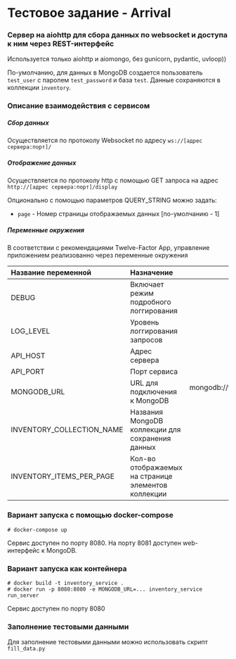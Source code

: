 # Тестовое задание - Arrival

### Сервер на aiohttp для сбора данных по websocket и доступа к ним через REST-интерфейс

Используется только aiohttp и aiomongo, без gunicorn, pydantic, uvloop))

По-умолчанию, для данных в MongoDB создается пользователь `test_user` c паролем `test_password` и база `test`. Данные сохраняются в коллекции `inventory`.

### Описание взаимодействия с сервисом

##### Сбор данных
Осуществляется по  протоколу Websocket по адресу ```ws://[адрес сервера:порт]/```

##### Отображение данных
Осуществляется по протоколу http с помощью GET запроса на адрес ```http://[адрес сервера:порт]/display```

Опционально с помощью параметров QUERY_STRING можно задать:
* ```page``` - Номер страницы отображаемых данных [по-умолчанию - 1]

##### Переменные окружения
В соответствии с рекомендациями Twelve-Factor App, управление приложением реализованно через переменные окружения

|    Название переменной     |                                      Назначение                                        |                           Значение по-умолчанию                    |
|:---------------------------|:---------------------------------------------------------------------------------------|:------------------------------------------------------------------:|
| DEBUG                      | Включает режим подробного логгирования                                                 |                                  False                             |
| LOG_LEVEL                  | Уровень логгирования запросов                                                          |                                   INFO                             |
| API_HOST                   | Адрес сервера                                                                          |                                  0.0.0.0                           |
| API_PORT                   | Порт сервиса                                                                           |                                   8080                             |
| MONGODB_URL                | URL для подключения к MongoDB                                                          |  mongodb://test_user:test_password@mongo:27017/test?maxpoolsize=5  |
| INVENTORY_COLLECTION_NAME  | Названия MongoDB коллекции для сохранения данных                                       |                                 inventory                          |
| INVENTORY_ITEMS_PER_PAGE   | Кол-во отображаемых на странице элементов коллекции|                                    50                              |




### Вариант запуска c помощью docker-compose

```
# docker-compose up
```

Сервис доступен по порту 8080. На порту 8081 доступен web-интерфейс к MongoDB.


### Вариант запуска как контейнера

```
# docker build -t inventory_service .
# docker run -p 8080:8080 -e MONGODB_URL=... inventory_service run_server
```

Сервис доступен по порту 8080

### Заполнение тестовыми данными

Для заполнение тестовыми данными можно использовать скрипт ```fill_data.py```
